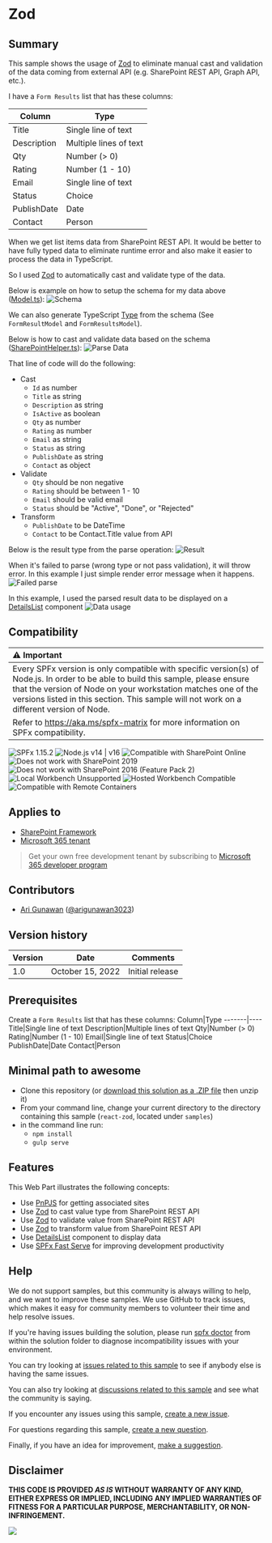 # Zod

## Summary

This sample shows the usage of [Zod](https://zod.dev/) to eliminate manual cast and validation of the data coming from external API (e.g. SharePoint REST API, Graph API, etc.).

I have a `Form Results` list that has these columns:

Column|Type
-------|----
Title|Single line of text
Description|Multiple lines of text
Qty|Number (> 0)
Rating|Number (1 - 10)
Email|Single line of text
Status|Choice
PublishDate|Date
Contact|Person

When we get list items data from SharePoint REST API. It would be better to have fully typed data to eliminate runtime error and also make it easier to process the data in TypeScript.

So I used [Zod](https://zod.dev/) to automatically cast and validate type of the data.

Below is example on how to setup the schema for my data above ([Model.ts](/src/webparts/reactZod/utils/Models.ts)):
![Schema](assets/schema.png)

We can also generate TypeScript [Type](https://www.typescriptlang.org/docs/handbook/2/everyday-types.html) from the schema (See `FormResultModel` and `FormResultsModel`).

Below is how to cast and validate data based on the schema ([SharePointHelper.ts](/src/webparts/reactZod/utils/SharePointHelper.ts)):
![Parse Data](assets/parse-data.png)

That line of code will do the following:
- Cast
  - `Id` as number
  - `Title` as string
  - `Description` as string
  - `IsActive` as boolean
  - `Qty` as number
  - `Rating` as number
  - `Email` as string
  - `Status` as string
  - `PublishDate` as string
  - `Contact` as object
- Validate
  - `Qty` should be non negative
  - `Rating` should be between 1 - 10
  - `Email` should be valid email
  - `Status` should be "Active", "Done", or "Rejected"
- Transform
  - `PublishDate` to be DateTime
  - `Contact` to be Contact.Title value from API

Below is the result type from the parse operation:
![Result](assets/result.png)

When it's failed to parse (wrong type or not pass validation), it will throw error.
In this example I just simple render error message when it happens.
![Failed parse](assets/failed-parse.png)

In this example, I used the parsed result data to be displayed on a [DetailsList](https://developer.microsoft.com/en-us/fluentui#/controls/web/detailslist) component
![Data usage](assets/data-usage.png)

## Compatibility

| :warning: Important          |
|:---------------------------|
| Every SPFx version is only compatible with specific version(s) of Node.js. In order to be able to build this sample, please ensure that the version of Node on your workstation matches one of the versions listed in this section. This sample will not work on a different version of Node.|
|Refer to <https://aka.ms/spfx-matrix> for more information on SPFx compatibility.   |

![SPFx 1.15.2](https://img.shields.io/badge/SPFx-1.15.2-green.svg)
![Node.js v14 | v16](https://img.shields.io/badge/Node.js-v14%20%7C%20v16-green.svg)
![Compatible with SharePoint Online](https://img.shields.io/badge/SharePoint%20Online-Compatible-green.svg)
![Does not work with SharePoint 2019](https://img.shields.io/badge/SharePoint%20Server%202019-Incompatible-red.svg "SharePoint Server 2019 requires SPFx 1.4.1 or lower")
![Does not work with SharePoint 2016 (Feature Pack 2)](https://img.shields.io/badge/SharePoint%20Server%202016%20(Feature%20Pack%202)-Incompatible-red.svg "SharePoint Server 2016 Feature Pack 2 requires SPFx 1.1")
![Local Workbench Unsupported](https://img.shields.io/badge/Local%20Workbench-Unsupported-red.svg "Local workbench is no longer available as of SPFx 1.13 and above")
![Hosted Workbench Compatible](https://img.shields.io/badge/Hosted%20Workbench-Compatible-green.svg)
![Compatible with Remote Containers](https://img.shields.io/badge/Remote%20Containers-Compatible-green.svg)

## Applies to

* [SharePoint Framework](https://docs.microsoft.com/sharepoint/dev/spfx/sharepoint-framework-overview)
* [Microsoft 365 tenant](https://docs.microsoft.com/sharepoint/dev/spfx/set-up-your-development-environment)

> Get your own free development tenant by subscribing to [Microsoft 365 developer program](http://aka.ms/m365devprogram)

## Contributors

* [Ari Gunawan](https://github.com/AriGunawan) ([@arigunawan3023](https://twitter.com/arigunawan3023))

## Version history

Version|Date|Comments
-------|----|--------
1.0|October 15, 2022|Initial release

## Prerequisites

Create a `Form Results` list that has these columns:
Column|Type
-------|----
Title|Single line of text
Description|Multiple lines of text
Qty|Number (> 0)
Rating|Number (1 - 10)
Email|Single line of text
Status|Choice
PublishDate|Date
Contact|Person

## Minimal path to awesome

* Clone this repository (or [download this solution as a .ZIP file](https://pnp.github.io/download-partial/?url=https://github.com/pnp/sp-dev-fx-webparts/tree/main/samples/react-zod) then unzip it)
* From your command line, change your current directory to the directory containing this sample (`react-zod`, located under `samples`)
* in the command line run:
  * `npm install`
  * `gulp serve`

## Features

This Web Part illustrates the following concepts:
- Use [PnPJS](https://pnp.github.io/pnpjs/) for getting associated sites
- Use [Zod](https://zod.dev/) to cast value type from SharePoint REST API
- Use [Zod](https://zod.dev/) to validate value from SharePoint REST API
- Use [Zod](https://zod.dev/) to transform value from SharePoint REST API
- Use [DetailsList](https://developer.microsoft.com/en-us/fluentui#/controls/web/detailslist) component to display data
- Use [SPFx Fast Serve](https://github.com/s-KaiNet/spfx-fast-serve) for improving development productivity


## Help

We do not support samples, but this community is always willing to help, and we want to improve these samples. We use GitHub to track issues, which makes it easy for  community members to volunteer their time and help resolve issues.

If you're having issues building the solution, please run [spfx doctor](https://pnp.github.io/cli-microsoft365/cmd/spfx/spfx-doctor/) from within the solution folder to diagnose incompatibility issues with your environment.

You can try looking at [issues related to this sample](https://github.com/pnp/sp-dev-fx-webparts/issues?q=label%3A%22sample%3A%20react-zod%22) to see if anybody else is having the same issues.

You can also try looking at [discussions related to this sample](https://github.com/pnp/sp-dev-fx-webparts/discussions?discussions_q=react-zod) and see what the community is saying.

If you encounter any issues using this sample, [create a new issue](https://github.com/pnp/sp-dev-fx-webparts/issues/new?assignees=&labels=Needs%3A+Triage+%3Amag%3A%2Ctype%3Abug-suspected%2Csample%3A%20react-zod&template=bug-report.yml&sample=react-zod&authors=@AriGunawan&title=react-zod%20-%20).

For questions regarding this sample, [create a new question](https://github.com/pnp/sp-dev-fx-webparts/issues/new?assignees=&labels=Needs%3A+Triage+%3Amag%3A%2Ctype%3Aquestion%2Csample%3A%20react-zod&template=question.yml&sample=react-zod&authors=@AriGunawan&title=react-zod%20-%20).

Finally, if you have an idea for improvement, [make a suggestion](https://github.com/pnp/sp-dev-fx-webparts/issues/new?assignees=&labels=Needs%3A+Triage+%3Amag%3A%2Ctype%3Aenhancement%2Csample%3A%20react-zod&template=suggestion.yml&sample=react-zod&authors=@AriGunawan&title=react-zod%20-%20).

## Disclaimer

**THIS CODE IS PROVIDED *AS IS* WITHOUT WARRANTY OF ANY KIND, EITHER EXPRESS OR IMPLIED, INCLUDING ANY IMPLIED WARRANTIES OF FITNESS FOR A PARTICULAR PURPOSE, MERCHANTABILITY, OR NON-INFRINGEMENT.**

<img src="https://m365-visitor-stats.azurewebsites.net/sp-dev-fx-webparts/samples/react-zod" />
